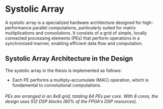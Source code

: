 # Systolic Array
A systolic array is a specialized hardware architecture designed for high-performance parallel computations, particularly suited for matrix multiplications and convolutions. It consists of a grid of simple, locally connected processing elements (PEs) that perform operations in a synchronized manner, enabling efficient data flow and computation.

## Systolic Array Architecture in the Design
The systolic array in the thesis is implemented as follows:
- Each PE performs a multiply-accumulate (MAC) operation, which is fundamental to convolutional computations.


###### PEs are arranged in an 8x8 grid, totaling 64 PEs per core. With 8 cores, the design uses 512 DSP blocks (60% of the FPGA's DSP resources).
